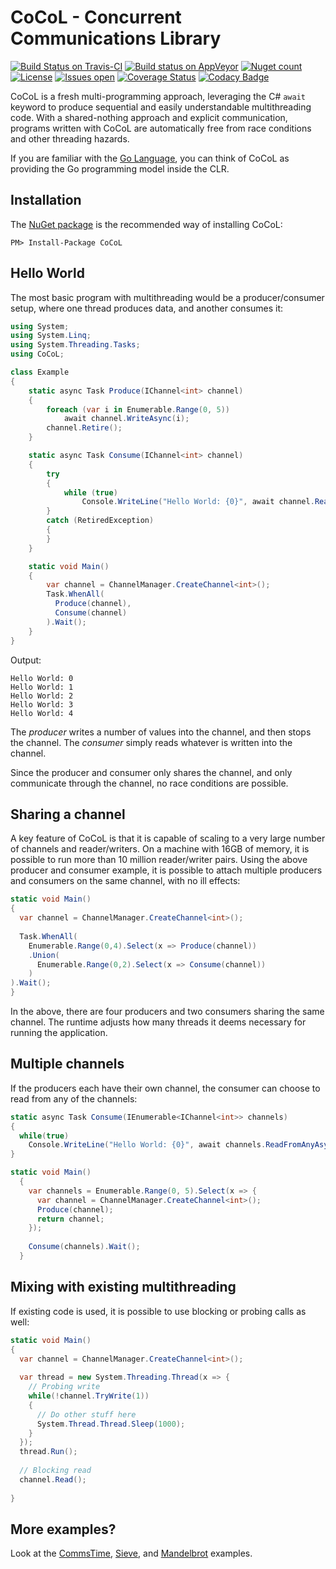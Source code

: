 # CoCoL - Concurrent Communications Library

[![Build Status on Travis-CI](https://travis-ci.org/kenkendk/cocol.svg?branch=master)](https://travis-ci.org/kenkendk/cocol)
[![Build status on AppVeyor](https://ci.appveyor.com/api/projects/status/v72maima8o12vsn6/branch/master?svg=true)](https://ci.appveyor.com/project/kenkendk/cocol/branch/master)
[![Nuget count](https://img.shields.io/nuget/v/CoCoL.svg)](https://www.nuget.org/packages/CoCoL/)
[![License](https://img.shields.io/github/license/kenkendk/cocol.svg)](https://github.com/kenkendk/cocol/blob/master/LICENSE)
[![Issues open](https://img.shields.io/github/issues-raw/kenkendk/cocol.svg)](https://github.com/kenkendk/cocol/issues/)
[![Coverage Status](https://coveralls.io/repos/github/kenkendk/cocol/badge.svg)](https://coveralls.io/github/kenkendk/cocol)
[![Codacy Badge](https://api.codacy.com/project/badge/Grade/3083acd7b35d47538e27465d24c12326)](https://www.codacy.com/manual/kenneth/cocol?utm_source=github.com&amp;utm_medium=referral&amp;utm_content=kenkendk/cocol&amp;utm_campaign=Badge_Grade)

CoCoL is a fresh multi-programming approach, leveraging the C# `await` keyword to produce sequential and easily understandable multithreading code. With a shared-nothing approach and explicit communication, programs written with CoCoL are automatically free from race conditions and other threading hazards.

If you are familiar with the [Go Language](https://golang.org/), you can think of CoCoL as providing the Go programming model inside the CLR.

Installation
------------
The [NuGet package](https://www.nuget.org/packages/CoCoL) is the recommended way of installing CoCoL:

```
PM> Install-Package CoCoL
```


Hello World
-----------

The most basic program with multithreading would be a producer/consumer setup, where one thread produces data, and another consumes it:
```C#
using System;
using System.Linq;
using System.Threading.Tasks;
using CoCoL;

class Example
{
    static async Task Produce(IChannel<int> channel)
    {
        foreach (var i in Enumerable.Range(0, 5))
            await channel.WriteAsync(i);
        channel.Retire();
    }

    static async Task Consume(IChannel<int> channel)
    {
        try
        {
            while (true)
                Console.WriteLine("Hello World: {0}", await channel.ReadAsync());
        }
        catch (RetiredException)
        {
        }
    }

    static void Main()
    {
        var channel = ChannelManager.CreateChannel<int>();
        Task.WhenAll(
          Produce(channel),
          Consume(channel)
        ).Wait();
    }
}
```
Output:
```
Hello World: 0
Hello World: 1
Hello World: 2
Hello World: 3
Hello World: 4
```

The *producer* writes a number of values into the channel, and then stops the channel. The *consumer* simply reads whatever is written into the channel.

Since the producer and consumer only shares the channel, and only communicate through the channel, no race conditions are possible.

Sharing a channel
-----------------

A key feature of CoCoL is that it is capable of scaling to a very large number of channels and reader/writers. On a machine with 16GB of memory, it is possible to run more than 10 million reader/writer pairs. Using the above producer and consumer example, it is possible to attach multiple producers and consumers on the same channel, with no ill effects:
```C#
static void Main()
{
  var channel = ChannelManager.CreateChannel<int>();
  
  Task.WhenAll(
    Enumerable.Range(0,4).Select(x => Produce(channel))
    .Union(
      Enumerable.Range(0,2).Select(x => Consume(channel))
    )
).Wait();
}
```

In the above, there are four producers and two consumers sharing the same channel. The runtime adjusts how many threads it deems necessary for running the application.

Multiple channels
-----------------

If the producers each have their own channel, the consumer can choose to read from any of the channels:

```C#
static async Task Consume(IEnumerable<IChannel<int>> channels)
{
  while(true)
    Console.WriteLine("Hello World: {0}", await channels.ReadFromAnyAsync());
}

static void Main()
  {
    var channels = Enumerable.Range(0, 5).Select(x => {
      var channel = ChannelManager.CreateChannel<int>();
      Produce(channel);
      return channel;
    });
    
    Consume(channels).Wait();
  }
```

Mixing with existing multithreading
-----------------------------------

If existing code is used, it is possible to use blocking or probing calls as well:

```C#
static void Main()
{
  var channel = ChannelManager.CreateChannel<int>();
  
  var thread = new System.Threading.Thread(x => {
    // Probing write
    while(!channel.TryWrite(1))
    {
      // Do other stuff here
      System.Thread.Thread.Sleep(1000);
    }
  });
  thread.Run();
  
  // Blocking read
  channel.Read();
  
}
```

More examples?
--------------

Look at the [CommsTime](https://github.com/kenkendk/cocol/blob/master/src/examples/CommsTimeAwait/Program.cs), [Sieve](https://github.com/kenkendk/cocol/blob/master/src/examples/Sieve/Program.cs), and [Mandelbrot](https://github.com/kenkendk/cocol/blob/master/src/examples/Mandelbrot/Program.cs) examples.

